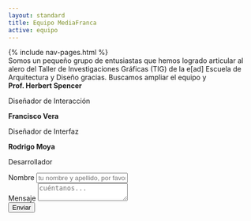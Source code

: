 ```yaml
---
layout: standard
title: Equipo MediaFranca
active: equipo
---
```

<div class='container'>
	{% include nav-pages.html %}
</div>

<div class="air-vertical-jumbo"></div>
Somos un pequeño grupo de entusiastas que hemos logrado articular al alero del Taller de Investigaciones Gráficas (TIG) de la e[ad] Escuela de Arquitectura y Diseño gracias. Buscamos ampliar el equipo y 


<div class='row'>
	<div class='col-md-4 tcenter'>
		<strong>Prof. Herbert Spencer</strong><br>
		<p class='small'>Diseñador de Interacción</p>
	</div>
	<div class='col-md-4 tcenter'>
		<strong>Francisco Vera</strong><br>
		<p class='small'>Diseñador de Interfaz</p>
	</div>
	<div class='col-md-4 tcenter'>
		<strong>Rodrigo Moya</strong><br>
		<p class='small'>Desarrollador</p>
	</div>
</div>


<form role="form" action="http://getsimpleform.com/messages?form_api_token=5d10aa4f599a65850aa0de859b5330f5" method="post">
<!-- the redirect_to is optional, the form will redirect to the referrer on submission -->
<input type='hidden' name='redirect_to' value='http://mediafranca.github.io/pags/gracias' />
<!-- all your input fields here.... -->
<div class="form-group">
	<label for="name1" class="control-label">Nombre</label>
	<input type="text" class="form-control" id='name1' name='name' placeholder="tu nombre y apellido, por favor">

</div>
<div class="form-group">
	<label for="message1" class="control-label">Mensaje</label>
	<textarea id='message1' name='message' class='form-control' placeholder='cuéntanos...'></textarea>
</div>
<input type='submit' id='' class='btn btn-primary' value='Enviar'>
</form>